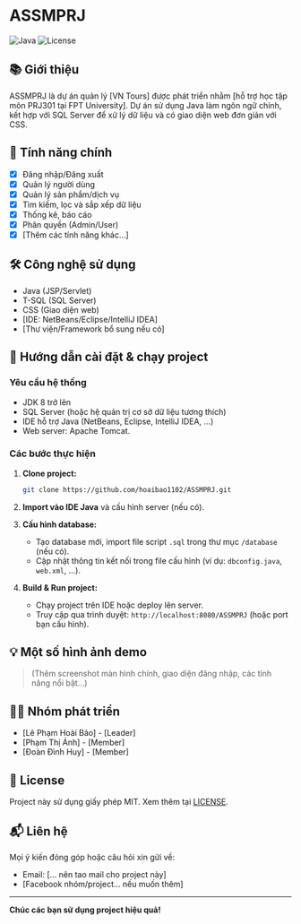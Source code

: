 # ASSMPRJ

![Java](https://img.shields.io/badge/language-Java-blue.svg)
![License](https://img.shields.io/badge/license-MIT-green.svg)

## 📚 Giới thiệu

ASSMPRJ là dự án quản lý [VN Tours] được phát triển nhằm [hỗ trợ học tập môn PRJ301 tại FPT University]. Dự án sử dụng Java làm ngôn ngữ chính, kết hợp với SQL Server để xử lý dữ liệu và có giao diện web đơn giản với CSS.

## 🚩 Tính năng chính

- [x] Đăng nhập/Đăng xuất
- [x] Quản lý người dùng
- [x] Quản lý sản phẩm/dịch vụ
- [x] Tìm kiếm, lọc và sắp xếp dữ liệu
- [x] Thống kê, báo cáo
- [x] Phân quyền (Admin/User)
- [x] [Thêm các tính năng khác...]

## 🛠️ Công nghệ sử dụng

- Java (JSP/Servlet)
- T-SQL (SQL Server)
- CSS (Giao diện web)
- [IDE: NetBeans/Eclipse/IntelliJ IDEA]
- [Thư viện/Framework bổ sung nếu có]

## 🚀 Hướng dẫn cài đặt & chạy project

### Yêu cầu hệ thống

- JDK 8 trở lên
- SQL Server (hoặc hệ quản trị cơ sở dữ liệu tương thích)
- IDE hỗ trợ Java (NetBeans, Eclipse, IntelliJ IDEA, ...)
- Web server: Apache Tomcat.

### Các bước thực hiện

1. **Clone project:**
   ```bash
   git clone https://github.com/hoaibao1102/ASSMPRJ.git
   ```

2. **Import vào IDE Java** và cấu hình server (nếu có).

3. **Cấu hình database:**
   - Tạo database mới, import file script `.sql` trong thư mục `/database` (nếu có).
   - Cập nhật thông tin kết nối trong file cấu hình (ví dụ: `dbconfig.java`, `web.xml`, ...).

4. **Build & Run project:**
   - Chạy project trên IDE hoặc deploy lên server.
   - Truy cập qua trình duyệt: `http://localhost:8080/ASSMPRJ` (hoặc port bạn cấu hình).

## 💡 Một số hình ảnh demo

> (Thêm screenshot màn hình chính, giao diện đăng nhập, các tính năng nổi bật...)

## 🧑‍💻 Nhóm phát triển

- [Lê Phạm Hoài Bảo] - [Leader]
- [Phạm Thị Ánh] - [Member]
- [Đoàn Đình Huy] - [Member]

## 📄 License

Project này sử dụng giấy phép MIT. Xem thêm tại [LICENSE](./LICENSE).

## 📬 Liên hệ

Mọi ý kiến đóng góp hoặc câu hỏi xin gửi về:
- Email: [... nên tao mail cho project này]
- [Facebook nhóm/project... nếu muốn thêm]

---

**Chúc các bạn sử dụng project hiệu quả!**
